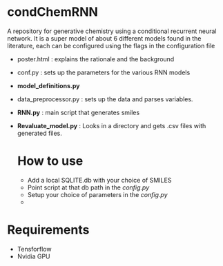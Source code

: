 # condChemRNN
A repository for generative chemistry using a conditional recurrent neural network.
It is a super model of about 6 different models found in the literature, each can be configured using the flags in the configuration file

- poster.html : explains the rationale and the background
- conf.py : sets up the parameters for the various RNN models
- **model_definitions.py**
- data_preprocessor.py : sets up the data and parses variables.
- **RNN.py** : main script that generates smiles
- **Revaluate_model.py** : Looks in a directory and gets .csv files with generated files.

  # How to use

  - Add a local SQLITE.db with your choice of SMILES
  - Point script at that db path in the *config.py*
  - Setup your choice of parameters in the *config.py*
  - 

# Requirements
 - Tensforflow
 - Nvidia GPU
   
   
